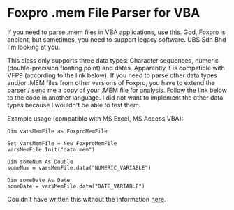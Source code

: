 Foxpro .mem File Parser for VBA
==============================

If you need to parse .mem files in VBA applications, use this.
God, Foxpro is ancient, but sometimes, you need to support legacy software.
UBS Sdn Bhd I'm looking at you.

This class only supports three data types: Character sequences, numeric (double-precision floating point) and dates.
Apparently it is compatible with VFP9 (according to the link below).
If you need to parse other data types and/or .MEM files from other versions of Foxpro, you have to extend the parser / send me a copy of your .MEM file for analysis.
Follow the link below to the code in another language.
I did not want to implement the other data types because I wouldn't be able to test them.

Example usage (compatible with MS Excel, MS Access VBA):

    Dim varsMemFile as FoxproMemFile
    
    Set varsMemFile = New FoxproMemFile
    varsMemFile.Init("data.mem")
    
    Dim someNum As Double
    someNum = varsMemFile.data("NUMERIC_VARIABLE")
    
    Dim someDate As Date
    someDate = varsMemFile.data("DATE_VARIABLE")

Couldn't have written this without the information [here](http://www.tek-tips.com/viewthread.cfm?qid=1687712).

